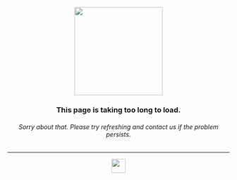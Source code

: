 
<div align="center">
<p>
  <img src="https://i.postimg.cc/nLFQsSgD/Unknown.png" width="200"/>
</p>

### This page is taking too long to load.

###### Sorry about that. Please try refreshing and contact us if the problem persists.
---
<img src="https://i.postimg.cc/GtnBRc0v/301.gif" width="32"/>
</div>


<!--
**ahmadnbl/ahmadnbl** is a ✨ _special_ ✨ repository because its `README.md` (this file) appears on your GitHub profile.

Here are some ideas to get you started:

- 🔭 I’m currently working on ...
- 🌱 I’m currently learning ...
- 👯 I’m looking to collaborate on ...
- 🤔 I’m looking for help with ...
- 💬 Ask me about ...
- 📫 How to reach me: ...
- 😄 Pronouns: ...
- ⚡ Fun fact: ...
-->
